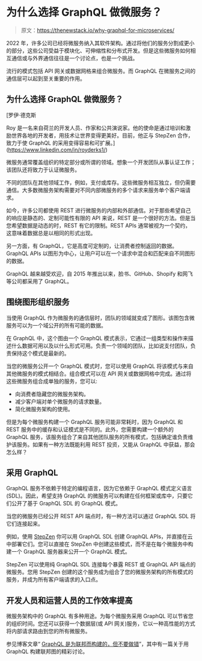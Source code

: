 # 为什么选择 GraphQL 做微服务？

> 原文：<https://thenewstack.io/why-graphql-for-microservices/>

2022 年，许多公司已经将微服务纳入其软件架构。通过将他们的服务分割成更小的部分，这些公司受益于模块化、可伸缩性和分布式开发。但是这些微服务如何相互通信或与外界通信往往是一个讨论点，也是一个挑战。

流行的模式包括 API 网关或数据网格来组合微服务。而 GraphQL 在微服务之间的通信层可以起到至关重要的作用。

## **为什么选择 GraphQL 做微服务？**

 [罗伊·德克斯

Roy 是一名来自荷兰的开发人员、作家和公共演说家。他的使命是通过培训和激励世界各地的开发者，用技术让世界变得更美好。目前，他正与 StepZen 合作，致力于使 GraphQL 的采用变得容易和可扩展。](https://www.linkedin.com/in/royderks1/) 

微服务通常覆盖组织的特定部分或所谓的领域。想象一个开发团队从事认证工作；该团队还将致力于认证微服务。

不同的团队在其他领域工作，例如，支付或库存。这些微服务相互独立，但仍需要通信。大多数微服务架构需要对不同内部微服务的多个请求来服务单个客户端请求。

如今，许多公司都使用 REST 进行微服务的内部和外部通信。对于那些希望自己的响应是静态的、定制可能性有限的 API 来说，REST 是一个很好的方法。但是当您希望数据是动态的时，REST 有它的限制。REST APIs 通常被视为一个契约，这意味着数据总是以相同的形式出现。

另一方面，有 GraphQL，它是高度可定制的，让消费者控制返回的数据。GraphQL APIs 以图形为中心，让用户可以在一个请求中混合和匹配来自不同图形的数据。

GraphQL 越来越受欢迎，自 2015 年推出以来，脸书、GitHub、Shopify 和网飞等公司都采用了 GraphQL。

## **围绕图形组织服务**

当使用 GraphQL 作为微服务的通信层时，团队的领域就变成了图形。该图包含微服务可以为一个域公开的所有可能的数据。

在 GraphQL 中，这个图由一个 GraphQL 模式表示，它通过一组类型和操作来描述什么数据可用以及以什么形式可用。负责一个领域的团队，比如说支付团队，负责保持这个模式是最新的。

当您的微服务公开一个 GraphQL 模式时，您可以使用 GraphQL 将该模式与来自其他微服务的模式相结合。组合模式可以在 API 网关或数据网格中完成。通过将这些微服务组合成单独的服务，您可以:

*   向消费者隐藏您的微服务架构。
*   减少客户端对单个微服务的请求数量。
*   简化微服务架构的使用。

但是为每个微服务构建一个 GraphQL 服务可能非常耗时，因为 GraphQL 和 REST 服务中的缓存和认证模式是不同的。此外，您需要构建一个额外的 GraphQL 服务，该服务组合了来自其他团队服务的所有模式，包括确定谁负责维护该服务。如果有一种方法既能利用 REST 投资，又能从 GraphQL 中获益，那会怎么样？

## **采用 GraphQL**

GraphQL 服务不依赖于特定的编程语言，因为它依赖于 GraphQL 模式定义语言(SDL)。因此，希望支持 GraphQL 的微服务可以构建在任何框架或库中，只要它们公开了基于 GraphQL SDL 的 GraphQL 模式。

当您的微服务已经公开 REST API 端点时，有一种方法可以通过 GraphQL SDL 将它们连接起来。

例如，使用 [StepZen](https://stepzen.com) 你可以用 GraphQL SDL 创建 GraphQL APIs，并直接在云中部署它们。您可以直接在 StepZen 中创建这些模式，而不是在每个微服务中构建一个 GraphQL 服务器来公开一个 GraphQL 模式。

StepZen 可以使用纯 GraphQL SDL 连接每个暴露 REST 或 GraphQL API 端点的微服务。您用 StepZen 创建的这个服务成为组合了您的微服务架构的所有模式的服务，并成为所有客户端请求的入口点。

## **开发人员和运营人员的工作效率提高**

微服务架构中的 GraphQL 有多种用途。为每个微服务采用 GraphQL 可以节省您的组织时间。您还可以获得一个数据层(或 API 网关)服务，它以一种高性能的方式将内部请求路由到您的所有微服务。

参见博客文章“ [GraphQL 是为联邦而构建的，但不要做错](https://stepzen.com/blog/graphql-is-built-for-federation)”，其中有一篇关于用 GraphQL 构建联邦图的精彩讨论。

<svg xmlns:xlink="http://www.w3.org/1999/xlink" viewBox="0 0 68 31" version="1.1"><title>Group</title> <desc>Created with Sketch.</desc></svg>